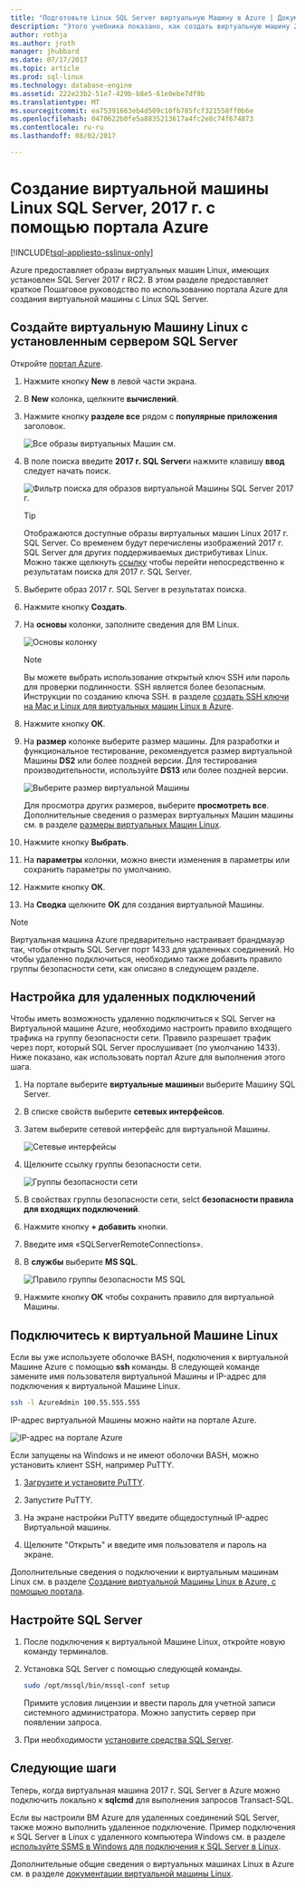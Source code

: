 ```yaml
---
title: "Подготовьте Linux SQL Server виртуальную Машину в Azure | Документы Microsoft"
description: "Этого учебника показано, как создать виртуальную машину 2017 г. Linux SQL Server в Azure."
author: rothja
ms.author: jroth
manager: jhubbard
ms.date: 07/17/2017
ms.topic: article
ms.prod: sql-linux
ms.technology: database-engine
ms.assetid: 222e23b2-51e7-429b-b8e5-61e0ebe7df9b
ms.translationtype: MT
ms.sourcegitcommit: ea75391663eb4d509c10fb785fcf321558ff0b6e
ms.openlocfilehash: 0470622b0fe5a8835213617a4fc2e8c74f674873
ms.contentlocale: ru-ru
ms.lasthandoff: 08/02/2017

---
```

# <a name="create-a-linux-sql-server-2017-virtual-machine-with-the-azure-portal"></a>Создание виртуальной машины Linux SQL Server, 2017 г. с помощью портала Azure

[!INCLUDE[tsql-appliesto-sslinux-only](../includes/tsql-appliesto-sslinux-only.md)]

Azure предоставляет образы виртуальных машин Linux, имеющих установлен SQL Server 2017 г RC2. В этом разделе предоставляет краткое Пошаговое руководство по использованию портала Azure для создания виртуальной машины с Linux SQL Server. 

## <a name="create-a-linux-vm-with-sql-server-installed"></a>Создайте виртуальную Машину Linux с установленным сервером SQL Server

Откройте [портал Azure](https://portal.azure.com/).

1. Нажмите кнопку **New** в левой части экрана.

1. В **New** колонка, щелкните **вычислений**.

1. Нажмите кнопку **разделе все** рядом с **популярные приложения** заголовок.

   ![Все образы виртуальных Машин см.](./media/sql-server-linux-azure-virtual-machine/azure-compute-blade.png)

1. В поле поиска введите **2017 г. SQL Server**и нажмите клавишу **ввод** следует начать поиск.

    ![Фильтр поиска для образов виртуальной Машины SQL Server 2017 г.](./media/sql-server-linux-azure-virtual-machine/searchfilter.png)

    > [!TIP]
    > Отображаются доступные образы виртуальных машин Linux 2017 г. SQL Server. Со временем будут перечислены изображений 2017 г. SQL Server для других поддерживаемых дистрибутивах Linux. Можно также щелкнуть [ссылку](https://ms.portal.azure.com/#blade/Microsoft_Azure_Marketplace/GalleryFeaturedMenuItemBlade/selectedMenuItemId/home/searchQuery/sql%20server%202017) чтобы перейти непосредственно к результатам поиска для 2017 г. SQL Server. 

1. Выберите образ 2017 г. SQL Server в результатах поиска.

1. Нажмите кнопку **Создать**.

1. На **основы** колонки, заполните сведения для ВМ Linux. 

    ![Основы колонку](./media/sql-server-linux-azure-virtual-machine/basics.png)

    > [!Note]
    > Вы можете выбрать использование открытый ключ SSH или пароль для проверки подлинности. SSH является более безопасным. Инструкции по созданию ключа SSH. в разделе [создать SSH ключи на Mac и Linux для виртуальных машин Linux в Azure](https://docs.microsoft.com/azure/virtual-machines/virtual-machines-linux-mac-create-ssh-keys). 

1. Нажмите кнопку **ОК**.

1. На **размер** колонке выберите размер машины. Для разработки и функциональное тестирование, рекомендуется размер виртуальной Машины **DS2** или более поздней версии. Для тестирования производительности, используйте **DS13** или более поздней версии.

    ![Выберите размер виртуальной Машины](./media/sql-server-linux-azure-virtual-machine/vmsizes.png)

    Для просмотра других размеров, выберите **просмотреть все**. Дополнительные сведения о размерах виртуальных Машин машины см. в разделе [размеры виртуальных Машин Linux](https://docs.microsoft.com/azure/virtual-machines/virtual-machines-linux-sizes).

1. Нажмите кнопку **Выбрать**.

1. На **параметры** колонки, можно внести изменения в параметры или сохранить параметры по умолчанию.

1. Нажмите кнопку **ОК**.

1. На **Сводка** щелкните **ОК** для создания виртуальной Машины.

> [!NOTE]
> Виртуальная машина Azure предварительно настраивает брандмауэр так, чтобы открыть SQL Server порт 1433 для удаленных соединений. Но чтобы удаленно подключиться, необходимо также добавить правило группы безопасности сети, как описано в следующем разделе.

## <a id="remote"></a>Настройка для удаленных подключений

Чтобы иметь возможность удаленно подключиться к SQL Server на Виртуальной машине Azure, необходимо настроить правило входящего трафика на группу безопасности сети. Правило разрешает трафик через порт, который SQL Server прослушивает (по умолчанию 1433). Ниже показано, как использовать портал Azure для выполнения этого шага. 

1. На портале выберите **виртуальные машины**и выберите Машину SQL Server.

1. В списке свойств выберите **сетевых интерфейсов**.

1. Затем выберите сетевой интерфейс для виртуальной Машины.

    ![Сетевые интерфейсы](./media/sql-server-linux-azure-virtual-machine/networkinterfaces.png)

1. Щелкните ссылку группы безопасности сети.

    ![Группы безопасности сети](./media/sql-server-linux-azure-virtual-machine/networksecuritygroup.png)

1. В свойствах группы безопасности сети, selct **безопасности правила для входящих подключений**.

1. Нажмите кнопку **+ добавить** кнопки.

1. Введите имя «SQLServerRemoteConnections».

1. В **службы** выберите **MS SQL**.

    ![Правило группы безопасности MS SQL](./media/sql-server-linux-azure-virtual-machine/sqlnsgrule.png)

1. Нажмите кнопку **ОК** чтобы сохранить правило для виртуальной Машины.

## <a id="connect"></a>Подключитесь к виртуальной Машине Linux

Если вы уже используете оболочке BASH, подключения к виртуальной Машине Azure с помощью **ssh** команды. В следующей команде замените имя пользователя виртуальной Машины и IP-адрес для подключения к виртуальной Машине Linux.

```bash
ssh -l AzureAdmin 100.55.555.555
```

IP-адрес виртуальной Машины можно найти на портале Azure.

![IP-адрес на портале Azure](./media/sql-server-linux-azure-virtual-machine/vmproperties.png)

Если запущены на Windows и не имеют оболочки BASH, можно установить клиент SSH, например PuTTY.

1. [Загрузите и установите PuTTY](http://www.chiark.greenend.org.uk/~sgtatham/putty/download.html).

1. Запустите PuTTY.

1. На экране настройки PuTTY введите общедоступный IP-адрес Виртуальной машины.

1. Щелкните "Открыть" и введите имя пользователя и пароль на экране.

Дополнительные сведения о подключении к виртуальным машинам Linux см. в разделе [Создание виртуальной Машины Linux в Azure, с помощью портала](https://docs.microsoft.com/azure/virtual-machines/virtual-machines-linux-quick-create-portal#ssh-to-the-vm).

## <a name="configure-sql-server"></a>Настройте SQL Server

1. После подключения к виртуальной Машине Linux, откройте новую команду терминалов.

1. Установка SQL Server с помощью следующей команды.

   ```bash
   sudo /opt/mssql/bin/mssql-conf setup 
   ```

   Примите условия лицензии и ввести пароль для учетной записи системного администратора. Можно запустить сервер при появлении запроса.

1. При необходимости [установите средства SQL Server](sql-server-linux-setup-tools.md).

## <a name="next-steps"></a>Следующие шаги

Теперь, когда виртуальная машина 2017 г. SQL Server в Azure можно подключить локально к **sqlcmd** для выполнения запросов Transact-SQL.

Если вы настроили ВМ Azure для удаленных соединений SQL Server, также можно выполнить удаленное подключение. Пример подключения к SQL Server в Linux с удаленного компьютера Windows см. в разделе [используйте SSMS в Windows для подключения к SQL Server в Linux](sql-server-linux-develop-use-ssms.md).

Дополнительные общие сведения о виртуальных машинах Linux в Azure см. в разделе [документации виртуальной машины Linux](https://docs.microsoft.com/en-us/azure/virtual-machines/linux/).

